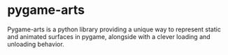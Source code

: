 # pygame-arts
Pygame-arts is a python library providing a unique way to represent static and animated surfaces in pygame, alongside with a clever loading and unloading behavior.
